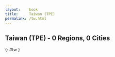 ```yaml
---
layout:    book
title:     Taiwan (TPE)
permalink: /tw.html
---
```


## Taiwan (TPE) - 0 Regions, 0 Cities
{: #tw }






 
